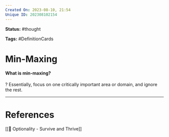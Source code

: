 ```yaml
---
Created On: 2023-08-10, 21:54
Unique ID: 202308102154
---
```

**Status:** #thought 

**Tags:**  #DefinitionCards 

# Min-Maxing

#### What is min-maxing? 
?
Essentially, focus on one critically important area or domain, and ignore the rest. 
<!--SR:!2023-08-25,7,250-->





---
# References
[[📗 Optionality - Survive and Thrive]]